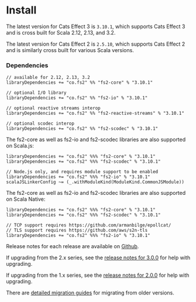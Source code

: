 # Install

The latest version for Cats Effect 3 is `3.10.1`, which supports Cats Effect 3 and is cross built for Scala 2.12, 2.13, and 3.2.

The latest version for Cats Effect 2 is `2.5.10`, which supports Cats Effect 2 and is similarly cross built for various Scala versions.

### Dependencies <!-- {docsify-ignore} -->

```
// available for 2.12, 2.13, 3.2
libraryDependencies += "co.fs2" %% "fs2-core" % "3.10.1"

// optional I/O library
libraryDependencies += "co.fs2" %% "fs2-io" % "3.10.1"

// optional reactive streams interop
libraryDependencies += "co.fs2" %% "fs2-reactive-streams" % "3.10.1"

// optional scodec interop
libraryDependencies += "co.fs2" %% "fs2-scodec" % "3.10.1"
```

The fs2-core as well as fs2-io and fs2-scodec libraries are also supported on Scala.js:

```
libraryDependencies += "co.fs2" %%% "fs2-core" % "3.10.1"
libraryDependencies += "co.fs2" %%% "fs2-scodec" % "3.10.1"

// Node.js only, and requires module support to be enabled
libraryDependencies += "co.fs2" %%% "fs2-io" % "3.10.1"
scalaJSLinkerConfig ~= (_.withModuleKind(ModuleKind.CommonJSModule)) 
```

The fs2-core as well as fs2-io and fs2-scodec libraries are also supported on Scala Native:
```
libraryDependencies += "co.fs2" %%% "fs2-core" % "3.10.1"
libraryDependencies += "co.fs2" %%% "fs2-scodec" % "3.10.1"

// TCP support requires https://github.com/armanbilge/epollcat/
// TLS support requires https://github.com/aws/s2n-tls
libraryDependencies += "co.fs2" %%% "fs2-io" % "3.10.1"
```

Release notes for each release are available on [Github](https://github.com/typelevel/fs2/releases/).

If upgrading from the 2.x series, see the [release notes for 3.0.0](https://github.com/typelevel/fs2/releases/tag/v3.0.0) for help with upgrading.

If upgrading from the 1.x series, see the [release notes for 2.0.0](https://github.com/typelevel/fs2/releases/tag/v2.0.0) for help with upgrading.

There are [detailed migration guides](https://github.com/typelevel/fs2/blob/main/docs/) for migrating from older versions.
